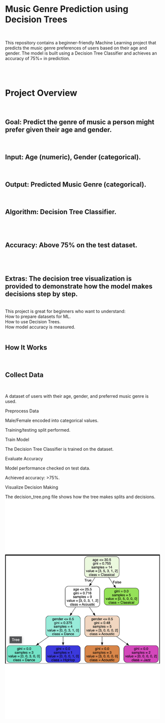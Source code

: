 <h1>Music Genre Prediction using Decision Trees</h1>
<br>
<p>This repository contains a beginner-friendly Machine Learning project that predicts the music genre preferences of users based on their age and gender. The model is built using a Decision Tree Classifier and achieves an accuracy of 75%+ in prediction.<p>
<br><br>
<h1>Project Overview</h1>
<br>
<h2>Goal: Predict the genre of music a person might prefer given their age and gender.</h2>
<br>
<h2>Input: Age (numeric), Gender (categorical).</h2>
<br>
<h2>Output: Predicted Music Genre (categorical).</h2>
<br>
<h2>Algorithm: Decision Tree Classifier.<h2>
<br>
<h2>Accuracy: Above 75% on the test dataset.<h2>
<br>
<h2>Extras: The decision tree visualization is provided to demonstrate how the model makes decisions step by step.</h2>
<br>
This project is great for beginners who want to understand:
<br>
How to prepare datasets for ML.
<br>
How to use Decision Trees.
<br>
How model accuracy is measured.
<br>
<br>
<h2>How It Works</h2>
<br>
<h2>Collect Data</h2>
  <br>
<p>A dataset of users with their age, gender, and preferred music genre is used.</p>

Preprocess Data

Male/Female encoded into categorical values.

Training/testing split performed.

Train Model

The Decision Tree Classifier is trained on the dataset.

Evaluate Accuracy

Model performance checked on test data.

Achieved accuracy: >75%.

Visualize Decision Making

The decision_tree.png file shows how the tree makes splits and decisions.
<img src='Tree.pdf'/>
